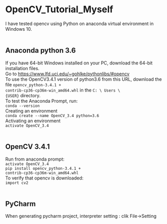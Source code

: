 # OpenCV_Tutorial_Myself
I have tested opencv using Python on anaconda virtual environment in Windows 10.</br>
</br>
## Anaconda python 3.6
If you have 64-bit Windows installed on your PC, download the 64-bit installation files.</br>
Go to https://www.lfd.uci.edu/~gohlke/pythonlibs/#opencv </br>
To use the OpenCV3.4.1 version of python3.6 from this URL, download the file <code>opencv_python-3.4.1 + contrib-cp36-cp36m-win_amd64.whl</code> in the <code>C: \ Users \ {USER}</code> directory.</br>
To test the Anaconda Prompt, run:</br>
<code>conda --version</code></br>
Creating an environment</br>
<code>conda create --name OpenCV_3.4 python=3.6</code></br>
Activating an environment</br>
<code>activate OpenCV_3.4</code></br>
</br>
## OpenCV 3.4.1
Run from anaconda prompt:</br>
<code>activate OpenCV_3.4</code></br>
<code>pip install opencv_python-3.4.1 + contrib-cp36-cp36m-win_amd64.whl</code></br>
To verify that opencv is downloaded:</br>
<code>import cv2</code></br>
</br>
## PyCharm
When generating pycharm project, interpreter setting :
clik File->Setting
